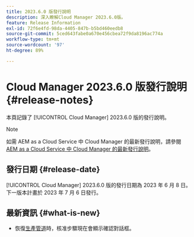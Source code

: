 ```yaml
---
title: 2023.6.0 版發行說明
description: 深入瞭解Cloud Manager 2023.6.0版。
feature: Release Information
exl-id: 72f6e4fd-98da-4405-847b-b5bd460eedb8
source-git-commit: 5ced643fabe0a670e456cbea72f9da8196ac774a
workflow-type: tm+mt
source-wordcount: '97'
ht-degree: 89%

---
```


# Cloud Manager 2023.6.0 版發行說明 {#release-notes}

本頁記錄了 [!UICONTROL Cloud Manager] 2023.6.0 版的發行說明。

>[!NOTE]
>
>如需 AEM as a Cloud Service 中 Cloud Manager 的最新發行說明，請參閱 [AEM as a Cloud Service 中 Cloud Manager 的最新發行說明](https://experienceleague.adobe.com/zh-hant/docs/experience-manager-cloud-service/content/release-notes/cloud-manager/current)。

## 發行日期 {#release-date}

[!UICONTROL Cloud Manager] 2023.6.0 版的發行日期為 2023 年 6 月 8 日。下一版本計畫於 2023 年 7 月 6 日發行。

## 最新資訊 {#what-is-new}

* 恢復[生產管道](/help/using/production-pipelines.md)時，核准步驟現在會顯示確認對話框。
